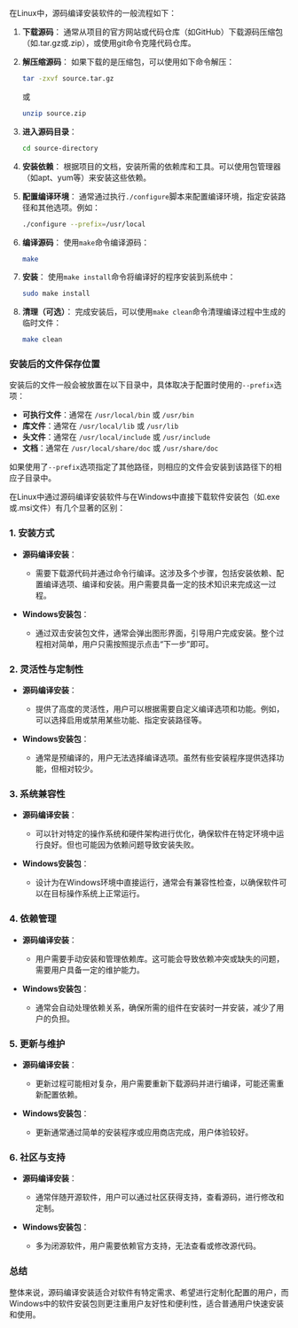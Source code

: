 在Linux中，源码编译安装软件的一般流程如下：

1. **下载源码**：
   通常从项目的官方网站或代码仓库（如GitHub）下载源码压缩包（如.tar.gz或.zip），或使用git命令克隆代码仓库。

2. **解压缩源码**：
   如果下载的是压缩包，可以使用如下命令解压：
   ```bash
   tar -zxvf source.tar.gz
   ```
   或
   ```bash
   unzip source.zip
   ```

3. **进入源码目录**：
   ```bash
   cd source-directory
   ```

4. **安装依赖**：
   根据项目的文档，安装所需的依赖库和工具。可以使用包管理器（如apt、yum等）来安装这些依赖。

5. **配置编译环境**：
   通常通过执行`./configure`脚本来配置编译环境，指定安装路径和其他选项。例如：
   ```bash
   ./configure --prefix=/usr/local
   ```

6. **编译源码**：
   使用`make`命令编译源码：
   ```bash
   make
   ```

7. **安装**：
   使用`make install`命令将编译好的程序安装到系统中：
   ```bash
   sudo make install
   ```

8. **清理（可选）**：
   完成安装后，可以使用`make clean`命令清理编译过程中生成的临时文件：
   ```bash
   make clean
   ```

### 安装后的文件保存位置

安装后的文件一般会被放置在以下目录中，具体取决于配置时使用的`--prefix`选项：

- **可执行文件**：通常在 `/usr/local/bin` 或 `/usr/bin`
- **库文件**：通常在 `/usr/local/lib` 或 `/usr/lib`
- **头文件**：通常在 `/usr/local/include` 或 `/usr/include`
- **文档**：通常在 `/usr/local/share/doc` 或 `/usr/share/doc`

如果使用了`--prefix`选项指定了其他路径，则相应的文件会安装到该路径下的相应子目录中。





在Linux中通过源码编译安装软件与在Windows中直接下载软件安装包（如.exe或.msi文件）有几个显著的区别：

### 1. **安装方式**

- **源码编译安装**：
  - 需要下载源代码并通过命令行编译。这涉及多个步骤，包括安装依赖、配置编译选项、编译和安装。用户需要具备一定的技术知识来完成这一过程。
  
- **Windows安装包**：
  - 通过双击安装包文件，通常会弹出图形界面，引导用户完成安装。整个过程相对简单，用户只需按照提示点击“下一步”即可。

### 2. **灵活性与定制性**

- **源码编译安装**：
  - 提供了高度的灵活性，用户可以根据需要自定义编译选项和功能。例如，可以选择启用或禁用某些功能、指定安装路径等。
  
- **Windows安装包**：
  - 通常是预编译的，用户无法选择编译选项。虽然有些安装程序提供选择功能，但相对较少。

### 3. **系统兼容性**

- **源码编译安装**：
  - 可以针对特定的操作系统和硬件架构进行优化，确保软件在特定环境中运行良好。但也可能因为依赖问题导致安装失败。
  
- **Windows安装包**：
  - 设计为在Windows环境中直接运行，通常会有兼容性检查，以确保软件可以在目标操作系统上正常运行。

### 4. **依赖管理**

- **源码编译安装**：
  - 用户需要手动安装和管理依赖库。这可能会导致依赖冲突或缺失的问题，需要用户具备一定的维护能力。
  
- **Windows安装包**：
  - 通常会自动处理依赖关系，确保所需的组件在安装时一并安装，减少了用户的负担。

### 5. **更新与维护**

- **源码编译安装**：
  - 更新过程可能相对复杂，用户需要重新下载源码并进行编译，可能还需重新配置依赖。
  
- **Windows安装包**：
  - 更新通常通过简单的安装程序或应用商店完成，用户体验较好。

### 6. **社区与支持**

- **源码编译安装**：
  - 通常伴随开源软件，用户可以通过社区获得支持，查看源码，进行修改和定制。
  
- **Windows安装包**：
  - 多为闭源软件，用户需要依赖官方支持，无法查看或修改源代码。

### 总结

整体来说，源码编译安装适合对软件有特定需求、希望进行定制化配置的用户，而Windows中的软件安装包则更注重用户友好性和便利性，适合普通用户快速安装和使用。